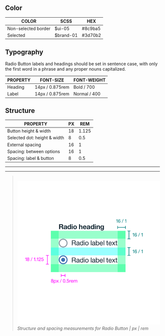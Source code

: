 ## Color

| COLOR               | SCSS      | HEX       |
|---------------------|-----------|-----------|
| Non-selected border | $ui-05    | #8c9ba5   |
| Selected            | $brand-01 | #3d70b2   |

## Typography

Radio Button labels and headings should be set in sentence case, with only the first word in a phrase and any proper nouns capitalized.

| PROPERTY | FONT-SIZE    | FONT-WEIGHT  |
|----------|-----------------|--------------|
| Heading  | 14px / 0.875rem | Bold / 700   |
| Label    | 14px / 0.875rem | Normal / 400 |

## Structure

| PROPERTY                     | PX | REM   |
|------------------------------|----|-------|
| Button height & width        | 18 | 1.125 |
| Selected dot: height & width | 8  | 0.5   |
| External spacing             | 16 | 1     |
| Spacing: between options     | 16 | 1     |
| Spacing: label & button      | 8  | 0.5   |

---
***
> 
![Structure and spacing measurements for a radio button](images/radio-button-style-1.png)
_Structure and spacing measurements for Radio Button | px | rem_
